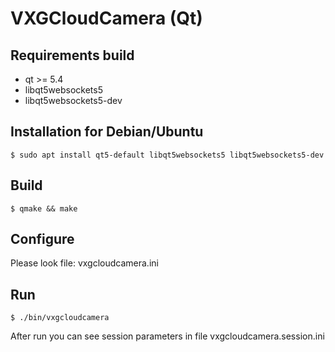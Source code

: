 # VXGCloudCamera (Qt)

## Requirements build

* qt >= 5.4
* libqt5websockets5
* libqt5websockets5-dev


## Installation for Debian/Ubuntu

	$ sudo apt install qt5-default libqt5websockets5 libqt5websockets5-dev

## Build

	$ qmake && make
	
## Configure

Please look file: vxgcloudcamera.ini

## Run

	$ ./bin/vxgcloudcamera
	
After run you can see session parameters in file vxgcloudcamera.session.ini

